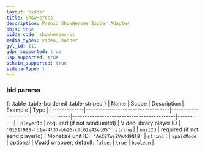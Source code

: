 ```yaml
---
layout: bidder
title: ShowHeroes
description: Prebid ShowHeroes Bidder Adapter
pbjs: true
biddercode: showheroes-bs
media_types: video, banner
gvl_id: 111
gdpr_supported: true
usp_supported: true
schain_supported: true
sidebarType: 1
---
```




### bid params

{: .table .table-bordered .table-striped }
| Name        | Scope                            | Description                         | Example                                  | Type      |
|-------------|----------------------------------|-------------------------------------|------------------------------------------|-----------|
| `playerId`  | required (if not send unitId)    | VideoLibrary player ID              | `'0151f985-fb1a-4f37-bb26-cfc62e43ec05'` | `string`  |
| `unitId`    | required (if not send playerId)  | Monetize unit ID                    | `'AACBTwsZVANd9NlB'`                     | `string`  |
| `vpaidMode` | optional                         | Vpaid wrapper; default: `false`.    | `true`                                   | `boolean` |
